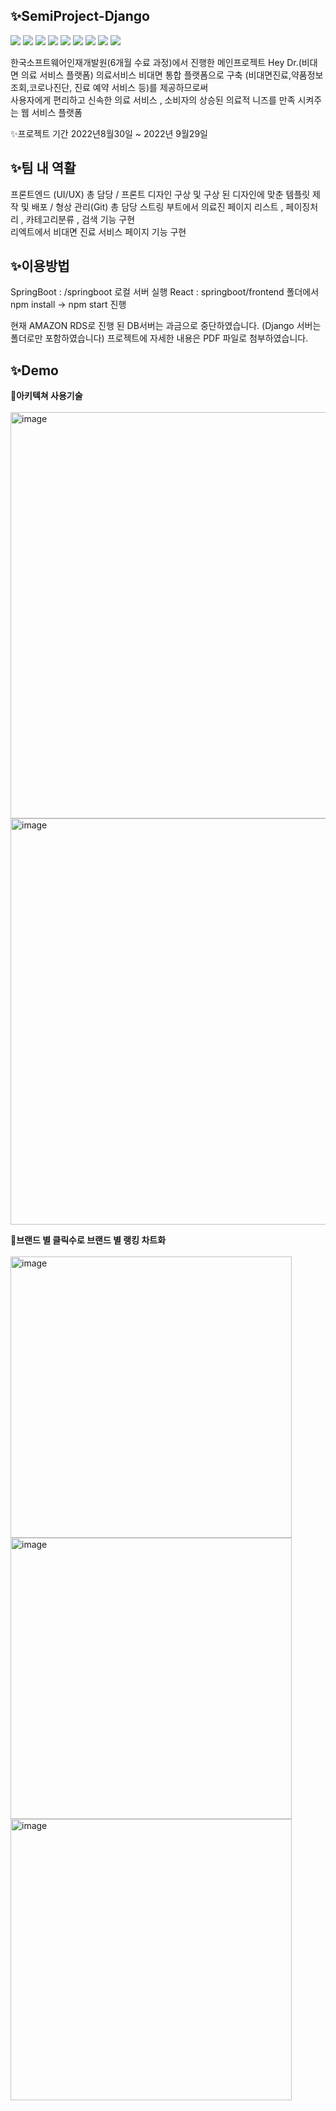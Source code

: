 ## ✨SemiProject-Django
<img src="https://img.shields.io/badge/SpringBoot-6DB33F?style=flat&logo=SpringBoot&logoColor=white"/>  <img src="https://img.shields.io/badge/React-61DAFB?style=flat&logo=React&logoColor=white"/> <img src="https://img.shields.io/badge/Axios-61DAFB?style=flat&logo=Axios&logoColor=white"/> <img src="https://img.shields.io/badge/RPA-blue?style=flat "/> <img src="https://img.shields.io/badge/MySQL-4479A1?style=flat&logo=MySQL&logoColor=white"/> <img src="https://img.shields.io/badge/HTML5-E34F26?style=flat&logo=HTML5&logoColor=white"/> <img src="https://img.shields.io/badge/CSS3-1572B6?style=flat&logo=CSS3&logoColor=white"/> <img src="https://img.shields.io/badge/JavaScript-F7DF1E?style=flat&logo=JavaScript&logoColor=white"/> <img src="https://img.shields.io/badge/JQuery-0769AD?style=flat&logo=JQuery&logoColor=white"/>

한국소프트웨어인재개발원(6개월 수료 과정)에서 진행한 메인프로젝트 Hey Dr.(비대면 의료 서비스 플랫폼)
의료서비스 비대면 통합 플랫폼으로 구축 (비대면진료,약품정보조회,코로나진단, 진료 예약 서비스 등)를 제공하므로써  
사용자에게 편리하고 신속한 의료 서비스 , 소비자의 상승된 의료적 니즈를 만족 시켜주는 웹 서비스 플랫폼

✨프로젝트 기간
2022년8월30일 ~ 2022년 9월29일

## ✨팀 내 역활
프론트엔드 (UI/UX) 총 담당 / 프론트 디자인 구상 및 구상 된 디자인에 맞춘 템플릿 제작 및 배포 / 형상 관리(Git) 총 담당 
스트링 부트에서 의료진 페이지 리스트 , 페이징처리 , 카테고리분류 , 검색 기능 구현  
리엑트에서 비대면 진료 서비스 페이지 기능 구현 

## ✨이용방법
SpringBoot : /springboot 로컬 서버 실행 
React : springboot/frontend 폴더에서 npm install -> npm start 진행

현재 AMAZON RDS로 진행 된 DB서버는 과금으로 중단하였습니다.
(Django 서버는 폴더로만 포함하였습니다)
프로젝트에 자세한 내용은 PDF 파일로 첨부하였습니다.


## ✨Demo
👀<strong>아키텍쳐 사용기술 </strong> <br><br>
<img width="650" alt="image" src="https://user-images.githubusercontent.com/106335468/193599547-4d45c541-e3fb-434f-b567-862a13e20893.png">
<img width="650" alt="image" src="https://user-images.githubusercontent.com/106335468/193599672-2e1869fc-2e29-427f-b020-9904e4cb9281.png">

👀<strong>브랜드 별 클릭수로 브랜드 별 랭킹 차트화</strong> <br><br>
<img width="450" alt="image" src="https://user-images.githubusercontent.com/106335468/193578052-15739459-8443-469f-ab84-9c4ab7164974.png"><br>
<img width="450" alt="image" src="https://user-images.githubusercontent.com/106335468/193578247-37bcd67b-40a5-4a62-af8f-eeb86f628837.png"><br>
<img width="450" alt="image" src="https://user-images.githubusercontent.com/106335468/193581152-25bdebe4-a48c-43e4-9985-50198ead4593.png"><br>
<br>
